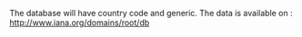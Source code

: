  The database will have country code and generic.
 The data is available on :
http://www.iana.org/domains/root/db
